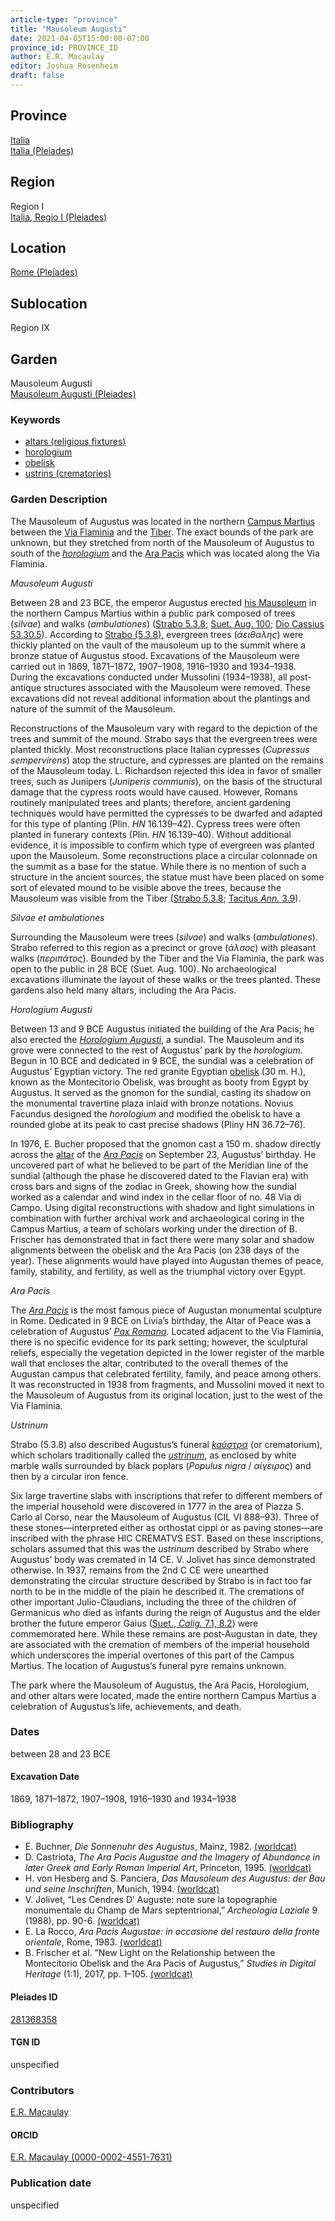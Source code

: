 ```yaml
---
article-type: "province"
title: "Mausoleum Augusti"
date: 2021-04-05T15:00:00-07:00
province_id: PROVINCE_ID
author: E.R. Macaulay
editor: Joshua Rosenheim
draft: false
---
```


## Province

[Italia]({{<relref"../../../..">}}) \
[Italia (Pleiades)](https://pleiades.stoa.org/places/1052)

## Region

Region I \
[Italia, Regio I (Pleiades)](https://pleiades.stoa.org/places/441075550)

## Location

[Rome (Pleiades)](https://pleiades.stoa.org/places/423025)

<!-- ### Location Description -->

## Sublocation

Region IX <!-- Pleiades link?-->

<!-- ### Sublocation Description -->

## Garden

Mausoleum Augusti \
[Mausoleum Augusti (Pleiades)](https://pleiades.stoa.org/places/281368358)

### Keywords

- [altars (religious fixtures)](http://vocab.getty.edu/page/aat/300003725)
- [horologium](http://vocab.getty.edu/page/aat/300404895)
- [obelisk](http://vocab.getty.edu/page/aat/300007021)
- [ustrins (crematories)](http://vocab.getty.edu/page/aat/300005876)

### Garden Description

The Mausoleum of Augustus was located in the northern [Campus Martius](https://en.wikipedia.org/wiki/Campus_Martius) between the [Via Flaminia](https://en.wikipedia.org/wiki/Via_Flaminia) and the [Tiber](https://www.britannica.com/place/Tiber-River). The exact bounds of the park are unknown, but they stretched from north of the Mausoleum of Augustus to south of the [*horologium*](http://vocab.getty.edu/page/aat/300404895) and the [Ara Pacis](https://en.wikipedia.org/wiki/Ara_Pacis) which was located along the Via Flaminia.

*Mausoleum Augusti*

Between 28 and 23 BCE, the emperor Augustus erected [his Mausoleum](https://www.digitalaugustanrome.org/records/mausoleum-augustus/) in the northern Campus Martius within a public park composed of trees (*silvae*) and walks (*ambulationes*) ([Strabo 5.3.8](http://http://data.perseus.org/citations/urn:cts:greekLit:tlg0099.tlg001.perseus-eng2:5.3.8); [Suet. Aug. 100](https://bit.ly/SuetTib); [Dio Cassius 53.30.5](https://bit.ly/CDioE53)). According to [Strabo (5.3.8)](http://http://data.perseus.org/citations/urn:cts:greekLit:tlg0099.tlg001.perseus-eng2:5.3.8), evergreen trees (*άειθαλης*) were thickly planted on the vault of the mausoleum up to the summit where a bronze statue of Augustus stood. Excavations of the Mausoleum were carried out in 1869, 1871–1872, 1907–1908, 1916–1930 and 1934–1938. During the excavations conducted under Mussolini (1934–1938), all post-antique structures associated with the Mausoleum were removed. These excavations did not reveal additional information about the plantings and nature of the summit of the Mausoleum.

Reconstructions of the Mausoleum vary with regard to the depiction of the trees and summit of the mound. Strabo says that the evergreen trees were planted thickly. Most reconstructions place Italian cypresses (*Cupressus sempervirens*) atop the structure, and cypresses are planted on the remains of the Mausoleum today. L. Richardson rejected this idea in favor of smaller trees, such as Junipers (*Juniperis communis*), on the basis of the structural damage that the cypress roots would have caused. However, Romans routinely manipulated trees and plants; therefore, ancient gardening techniques would have permitted the cypresses to be dwarfed  and adapted for this type of planting (Plin. *HN* 16.139–42). Cypress trees were often planted in funerary contexts (Plin. *HN* 16.139–40). Without additional evidence, it is impossible to confirm which type of evergreen was planted upon the Mausoleum. Some reconstructions place a circular colonnade on the summit as a base for the statue. While there is no mention of such a structure in the ancient sources, the statue must have been placed on some sort of elevated mound to be visible above the trees, because the Mausoleum was visible from the Tiber ([Strabo 5.3.8](http://http://data.perseus.org/citations/urn:cts:greekLit:tlg0099.tlg001.perseus-eng2:5.3.8); [Tacitus *Ann.* 3.9](https://penelope.uchicago.edu/Thayer/E/Roman/Texts/Tacitus/Annals/3A*.html)).

*Silvae et ambulationes*

Surrounding the Mausoleum were trees (*silvae*) and walks (*ambulationes*). Strabo referred to this region as a precinct or grove (*άλσος*) with pleasant walks (*περιπάτος*). Bounded by the Tiber and the Via Flaminia, the park was open to the public in 28 BCE (Suet. Aug. 100). No archaeological excavations illuminate the layout of these walks or the trees planted. These gardens also held many altars, including the Ara Pacis.

*Horologium Augusti*

Between 13 and 9 BCE Augustus initiated the building of the Ara Pacis; he also erected the [*Horologium Augusti*](https://penelope.uchicago.edu/~grout/encyclopaedia_romana/romanurbs/horologium.html), a sundial. The Mausoleum and its grove were connected to the rest of Augustus’ park by the *horologium*. Begun in 10 BCE and dedicated in 9 BCE, the sundial was a celebration of Augustus’ Egyptian victory. The red granite Egyptian [obelisk](http://vocab.getty.edu/page/aat/300007021) (30 m. H.), known as the Montecitorio Obelisk, was brought as booty from Egypt by Augustus. It served as the gnomon for the sundial, casting its shadow on the monumental travertine plaza inlaid with bronze notations. Novius Facundus designed the *horologium* and modified the obelisk to have a rounded globe at its peak to cast precise shadows (Pliny HN 36.72–76).

In 1976, E. Bucher proposed that the gnomon cast a 150 m. shadow directly across the [altar](http://vocab.getty.edu/page/aat/300003725) of the [*Ara Pacis*](https://penelope.uchicago.edu/~grout/encyclopaedia_romana/romanurbs/arapacis.html) on September 23, Augustus’ birthday. He uncovered part of what he believed to be part of the Meridian line of the sundial (although the phase he discovered dated to the Flavian era) with cross bars and signs of the zodiac in Greek, showing how the sundial worked as a calendar and wind index in the cellar floor of no. 48 Via di Campo. Using digital reconstructions with shadow and light simulations in combination with further archival work and archaeological coring in the Campus Martius, a team of scholars working under the direction of B. Frischer has demonstrated that in fact there were many solar and shadow alignments between the obelisk and the Ara Pacis (on 238 days of the year). These alignments would have played into Augustan themes of peace, family, stability, and fertility, as well as the triumphal victory over Egypt.

*Ara Pacis*

The [*Ara Pacis*](https://penelope.uchicago.edu/~grout/encyclopaedia_romana/romanurbs/arapacis.html) is the most famous piece of Augustan monumental sculpture in Rome. Dedicated in 9 BCE on Livia’s birthday, the Altar of Peace was a celebration of Augustus’ [*Pax Romana*](https://www.britannica.com/event/Pax-Romana). Located adjacent to the Via Flaminia, there is no specific evidence for its park setting; however, the sculptural reliefs, especially the vegetation depicted in the lower register of the marble wall that encloses the altar, contributed to the overall themes of the Augustan campus that celebrated fertility, family, and peace among others. It was reconstructed in 1938 from fragments, and Mussolini moved it next to the Mausoleum of Augustus from its original location, just to the west of the Via Flaminia.

*Ustrinum*

Strabo (5.3.8) also described Augustus’s funeral [*kaύστρα*](http://vocab.getty.edu/page/aat/300005876) (or crematorium), which scholars traditionally called the [*ustrinum*](https://www.digitalaugustanrome.org/records/ustrinum-domus-augustae/), as enclosed by white marble walls surrounded by black poplars (*Populus nigra* / *αίγειρος*) and then by a circular iron fence.

Six large travertine slabs with inscriptions that refer to different members of the imperial household were discovered in 1777 in the area of Piazza S. Carlo al Corso, near the Mausoleum of Augustus (CIL VI 888–93). Three of these stones—interpreted either as orthostat cippi or as paving stones—are inscribed with the phrase HIC CREMATVS EST. Based on these inscriptions, scholars assumed that this was the *ustrinum* described by Strabo where Augustus’ body was cremated in 14 CE. V. Jolivet has since demonstrated otherwise. In 1937, remains from the 2nd C CE were unearthed demonstrating the circular structure described by Strabo is in fact too far north to be in the middle of the plain he described it. The cremations of other important Julio-Claudians, including the three of the children of Germanicus who died as infants during the reign of Augustus and the elder brother the future emperor Gaius ([Suet., *Calig.* 7.1, 8.2](https://bit.ly/SuetCal)) were commemorated here. While these remains are post-Augustan in date, they are associated with the cremation of members of the imperial household which underscores the imperial overtones of this part of the Campus Martius. The location of Augustus’s funeral pyre remains unknown.

The park where the Mausoleum of Augustus, the Ara Pacis, Horologium, and other altars were located, made the entire northern Campus Martius a celebration of Augustus’s life, achievements, and death.

### Dates

between 28 and 23 BCE

#### Excavation Date

1869, 1871–1872, 1907–1908, 1916–1930 and 1934–1938

### Bibliography

* E. Buchner, *Die Sonnenuhr des Augustus*, Mainz, 1982. [(worldcat)](http://www.worldcat.org/oclc/469037372)
* D. Castriota, *The Ara Pacis Augustae and the Imagery of Abundance in later Greek and Early Roman Imperial Art*, Princeton, 1995. [(worldcat)](http://www.worldcat.org/oclc/468823329)
* H. von Hesberg and S. Panciera, *Das Mausoleum des Augustus: der Bau und seine Inschriften*, Munich, 1994. [(worldcat)](http://www.worldcat.org/oclc/688385178)
* V. Jolivet, “Les Cendres D’ Auguste: note sure la topographie monumentale du Champ de Mars septentrional,” *Archeologia Laziale* 9 (1988), pp. 90-6. [(worldcat)](http://www.worldcat.org/oclc/489812568)
* E. La Rocco, *Ara Pacis Augustae: in occasione del restauro della fronte orientale*, Rome, 1983. [(worldcat)](http://www.worldcat.org/oclc/60060689)
* B. Frischer et al. “New Light on the Relationship between the Montecitorio Obelisk and the Ara Pacis of Augustus,” *Studies in Digital Heritage* (1:1), 2017, pp. 1–105. [(worldcat)](http://www.worldcat.org/oclc/1224085907)

#### Pleiades ID

[281368358](https://pleiades.stoa.org/places/281368358)

#### TGN ID

unspecified

### Contributors

[E.R. Macaulay](https://emacaulaylewis.com)

#### ORCID

[E.R. Macaulay (0000-0002-4551-7631)](https://orcid.org/0000-0002-4551-7631)

### Publication date

unspecified
